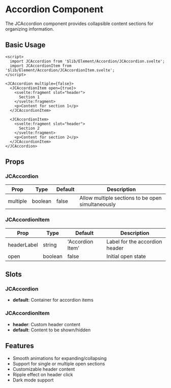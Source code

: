 # Accordion Component

The JCAccordion component provides collapsible content sections for organizing information.

## Basic Usage

```svelte
<script>
  import JCAccordion from '$lib/Element/Accordion/JCAccordion.svelte';
  import JCAccordionItem from '$lib/Element/Accordion/JCAccordionItem.svelte';
</script>

<JCAccordion multiple={false}>
  <JCAccordionItem open={true}>
    <svelte:fragment slot="header">
      Section 1
    </svelte:fragment>
    <p>Content for section 1</p>
  </JCAccordionItem>
  
  <JCAccordionItem>
    <svelte:fragment slot="header">
      Section 2
    </svelte:fragment>
    <p>Content for section 2</p>
  </JCAccordionItem>
</JCAccordion>
```

## Props

### JCAccordion
| Prop | Type | Default | Description |
|------|------|---------|-------------|
| multiple | boolean | false | Allow multiple sections to be open simultaneously |

### JCAccordionItem
| Prop | Type | Default | Description |
|------|------|---------|-------------|
| headerLabel | string | 'Accordion Item' | Label for the accordion header |
| open | boolean | false | Initial open state |

## Slots

### JCAccordion
- **default**: Container for accordion items

### JCAccordionItem
- **header**: Custom header content
- **default**: Content to be shown/hidden

## Features

- Smooth animations for expanding/collapsing
- Support for single or multiple open sections
- Customizable header content
- Ripple effect on header click
- Dark mode support 